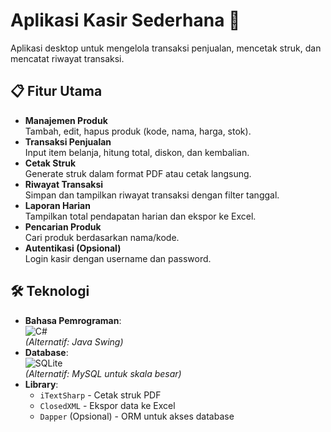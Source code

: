 # Aplikasi Kasir Sederhana 🛒

Aplikasi desktop untuk mengelola transaksi penjualan, mencetak struk, dan mencatat riwayat transaksi.

## 📋 Fitur Utama
- **Manajemen Produk**  
  Tambah, edit, hapus produk (kode, nama, harga, stok).
- **Transaksi Penjualan**  
  Input item belanja, hitung total, diskon, dan kembalian.
- **Cetak Struk**  
  Generate struk dalam format PDF atau cetak langsung.
- **Riwayat Transaksi**  
  Simpan dan tampilkan riwayat transaksi dengan filter tanggal.
- **Laporan Harian**  
  Tampilkan total pendapatan harian dan ekspor ke Excel.
- **Pencarian Produk**  
  Cari produk berdasarkan nama/kode.
- **Autentikasi (Opsional)**  
  Login kasir dengan username dan password.

## 🛠 Teknologi
- **Bahasa Pemrograman**:  
  ![C#](https://img.shields.io/badge/C%23-239120?logo=c-sharp&logoColor=white)  
  *(Alternatif: Java Swing)*
- **Database**:  
  ![SQLite](https://img.shields.io/badge/SQLite-07405E?logo=sqlite&logoColor=white)  
  *(Alternatif: MySQL untuk skala besar)*
- **Library**:
  - `iTextSharp` - Cetak struk PDF
  - `ClosedXML` - Ekspor data ke Excel
  - `Dapper` (Opsional) - ORM untuk akses database
